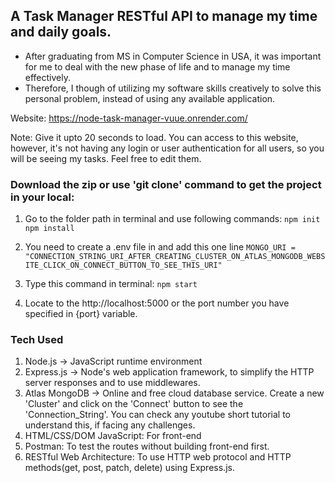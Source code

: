 

## A Task Manager RESTful API to manage my time and daily goals.
* After graduating from MS in Computer Science in USA, it was important for me to deal with the new phase of life and to manage my time effectively. 
* Therefore, I though of utilizing my software skills creatively to solve this personal problem, instead of using any available application.

Website: https://node-task-manager-vuue.onrender.com/

Note: Give it upto 20 seconds to load. You can access to this website, however, it's not having any login or user authentication for all users, so you will be seeing my tasks. Feel free to edit them.

### Download the zip or use 'git clone' command to get the project in your local:
1. Go to the folder path in terminal and use following commands: 
`npm init` \
`npm install`

2. You need to create a .env file in and add this one line
`MONGO_URI = "CONNECTION_STRING_URI_AFTER_CREATING_CLUSTER_ON_ATLAS_MONGODB_WEBSITE_CLICK_ON_CONNECT_BUTTON_TO_SEE_THIS_URI"`

3. Type this command in terminal: `npm start`
4. Locate to the http://localhost:5000 or the port number you have specified in {port} variable.

### Tech Used
1. Node.js -> JavaScript runtime environment
2. Express.js -> Node's web application framework, to simplify the HTTP server responses and to use middlewares.
3. Atlas MongoDB -> Online and free cloud database service. Create a new 'Cluster' and click on the 'Connect' button to see the 'Connection_String'. You can check any youtube short tutorial to understand this, if facing any challenges.
4. HTML/CSS/DOM JavaScript: For front-end
5. Postman: To test the routes without building front-end first.
6. RESTful Web Architecture: To use HTTP web protocol and HTTP methods(get, post, patch, delete) using Express.js.
